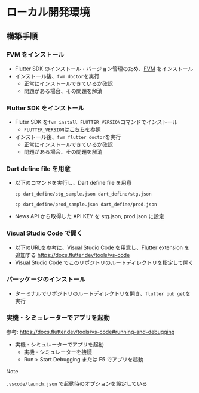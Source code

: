 # ローカル開発環境

## 構築手順

### FVM をインストール

- Flutter SDK のインストール・バージョン管理のため、[FVM](https://fvm.app/) をインストール
- インストール後、`fvm doctor`を実行
  - 正常にインストールできているか確認
  - 問題がある場合、その問題を解消

### Flutter SDK をインストール

- Fluter SDK を`fvm install FLUTTER_VERSION`コマンドでインストール
  - `FLUTTER_VERSION`は[こちら](../.fvmrc)を参照
- インストール後、`fvm flutter doctor`を実行
  - 正常にインストールできているか確認
  - 問題がある場合、その問題を解消

### Dart define file を用意

- 以下のコマンドを実行し、Dart define file を用意

  ```
  cp dart_define/stg_sample.json dart_define/stg.json
  ```

  ```
  cp dart_define/prod_sample.json dart_define/prod.json
  ```

- News API から取得した API KEY を stg.json, prod.json に設定

### Visual Studio Code で開く

- 以下のURLを参考に、Visual Studio Code を用意し、Flutter extension を追加する
  https://docs.flutter.dev/tools/vs-code
- Visual Studio Code でこのリポジトリのルートディレクトリを指定して開く

### パーッケージのインストール

- ターミナルでリポジトリのルートディレクトリを開き、`flutter pub get`を実行

### 実機・シミュレーターでアプリを起動

参考: https://docs.flutter.dev/tools/vs-code#running-and-debugging

- 実機・シミュレーターでアプリを起動
  - 実機・シミュレーターを接続
  - Run > Start Debugging または F5 でアプリを起動

> [!NOTE]
> `.vscode/launch.json` で起動時のオプションを設定している
